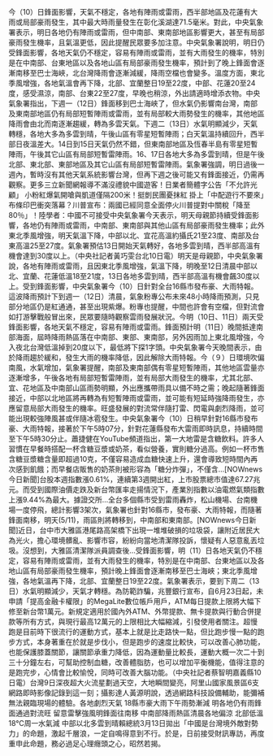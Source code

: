 今（10）日鋒面影響，天氣不穩定，各地有陣雨或雷雨，西半部地區及花蓮有大雨或局部豪雨發生，其中最大時雨量發生在彰化溪湖達71.5毫米。對此，中央氣象署表示，明日各地仍有陣雨或雷雨，但中南部、東南部地區影響更大，甚至有局部豪雨發生機率，且氣溫更低，因此提醒民眾要多加注意。中央氣象署說明，明日仍受鋒面影響，各地天氣仍不穩定，容易有陣雨或雷雨，並有大雨發生的機率，特別是在中南部、台東地區以及各地山區有局部豪雨發生機率，預計到了晚上鋒面會逐漸南移至巴士海峽，北台灣降雨會逐漸減緩，降雨空檔也會變多。溫度方面，東北季風增強，各地氣溫會再下降，北部、宜蘭整日19至22度，中部、花蓮20至24度，感受濕涼，南部、台東22至27度，早晚也稍涼，外出請適時增添衣物。中央氣象署指出，下週一（12日）鋒面移到巴士海峽了，但水氣仍影響南台灣，南部及東南部地區仍有局部短暫陣雨或雷雨，並有局部較大雨勢發生的機率，其他地區降雨會由北而南逐漸趨緩，轉為多雲天氣。下週二（13日）水氣明顯減少，天氣轉穩，各地大多為多雲到晴，午後山區有零星短暫陣雨；白天氣溫持續回升，西半部日夜溫差大。14日到15日天氣仍然不錯，但東南部地區及恆春半島有零星短暫陣雨，午後其它山區有局部短暫雷陣雨。16、17日各地大多為多雲到晴，但是午後北部、東北部、東部地區及其它山區有局部短暫雷陣雨。氣象署強調，明日過後一週內，暫時沒有其他天氣系統影響台灣，但再下週之後可能又有鋒面接近，仍需再觀察。更多三立新聞網報導不滿沒禮貌中國遊客！日業者簡體字公告「不允許光顧」 小粉紅爆氣開嗆與凱道僅隔200米！挺剴民團憂抹紅 掛上「中配遊行不要來」布條印巴衝突落幕？川普宣布：兩國已經同意全面停火川普提對中關稅「降至80％」！陸學者：中國不可接受中央氣象署今天表示，明天母親節持續受鋒面影響，各地仍有陣雨或雷雨，中南部、東南部與其他山區有局部豪雨發生機率；此外東北季風增強，明天氣溫下降，中部以北、宜花高溫約攝氏21至23度、南部及台東高溫25至27度。氣象署預估13日開始天氣轉好，各地多雲到晴，西半部高溫有機會達到30度以上。（中央社記者黃巧雯台北10日電）明天是母親節，中央氣象署說，各地有陣雨或雷雨，且因東北季風增強，氣溫下降，明晚至12日清晨中部以北、宜蘭、花蓮低溫18至21度，13日各地多雲到晴，西半部高溫有機會飆30度以上。受到鋒面影響，中央氣象署今（10）日針對全台16縣市發布豪、大雨特報。這波降雨預計下到週一（12日）清晨，氣象粉專公布未來48小時降雨預測，只見部分地區仍是紅通通，甚至出現紫爆。粉專也提醒，中間也許會有空檔，但對流會如打游擊戰般冒出來，民眾要隨時觀察雲雨發展狀況。今明（10日、11日）兩天受鋒面影響，各地天氣不穩定，容易有陣雨或雷雨。鋒面預計明（11日）晚間抵達南部海面，屆時降雨熱區落在中南部、東部、東南部，另外因雨加上東北風增強，今入夜北台灣低溫掉到20度以下，最低將下探1字頭。中央氣象署今天晚間表示，由於降雨趨於緩和，發生大雨的機率降低，因此解除大雨特報。今（９）日環境吹偏南風，水氣增加，氣象署提醒，南部及東南部偶有零星短暫陣雨，其他地區雲量亦逐漸增多，午後各地有局部短暫雷陣雨，並有局部大雨發生的機率，尤其北部、宜、花地區及中南部山區雨勢明顯，外出應攜帶雨具以備不時之需；晚起隨著鋒面接近，中部以北地區將再轉為有短暫陣雨或雷雨，並可能有短延時強降雨發生，亦應留意局部大雨發生的機率。旺盛發展的對流常伴隨打雷、閃電與劇烈降雨，並可能出現較強陣風甚或伴隨冰雹發生。中央氣象署今（10）日稍早針對16縣市發布豪、大雨特報，接著於下午5時07分，針對花蓮縣發布大雷雨即時訊息，持續時間至下午5時30分止。蕭捷健在YouTube頻道指出，第一大地雷是含糖飲料。許多人習慣在早餐時搭配一杯含糖豆漿或奶茶，看似營養，實則糖分過高。例如一杯市售含糖豆漿糖含量即超過10克，不僅容易造成血糖快速上升，還會導致短時間內再次感到飢餓；而早餐店販售的奶茶則被形容為「糖分炸彈」，不僅含...[NOWnews今日新聞]台股本週指數漲0.61%，連續第3週開出紅，上市股票總市值達67.27兆元。而受到國際油價走跌及新台幣匯率走揚情況下，產業別指數以油電燃氣類指數上漲9.44%為最大。據證交所...全台多個縣市受到雷雨轟炸，松山機場、台南機場一度停飛，總計影響3架次，氣象署也針對16縣市，發布豪、大雨特報，而隨著鋒面南移，明天(5/11)，雨區則將轉移到，中南部和東南部。[NOWnews今日新聞]近日，台中市大雅區港尾路高架橋下出現一堆堆破損的垃圾袋，讓附近居民大為光火，擔心環境髒亂、影響市容，紛紛向當地清潔隊投訴，懷疑有人惡意亂丟垃圾。沒想到，大雅區清潔隊派員調查後...受鋒面影響，明（11）日各地天氣仍不穩定，容易有陣雨或雷雨，並有大雨發生的機率，特別是在中南部、台東地區以及各地山區有局部豪雨發生機率，預計晚上鋒面會逐漸南移至巴士海峽；東北季風增強，各地氣溫再下降，北部、宜蘭整日19至22度。氣象署表示，要到下周二（13日）水氣明顯減少，天氣才轉穩。為防範詐騙，兆豐銀行宣布，自6月23日起，未申請「提高金融卡權限」的MegaLite數位帳戶用戶，ATM每日提款上限將大幅下修至新台幣1萬元。新規定適用於國內外ATM、外幣提款、無卡提款與行動合併提款等所有方式，與現行最高12萬元的上限相比大幅縮減，引發使用者關注。超慢跑是目前時下很流行的運動方式，基本上就是比走路快一點，但比跑步慢一點的跑步方式，本身著重在於就是步伐小，但是跑步的速度比較快，可以改善心肺功能，也能保護膝蓋關節，讓關節承重力降低，因為運動量比較長，運動大概一次二十到三十分鐘左右，可幫助控制血糖，改善體脂肪，也可以增加平衡機能，值得注意的是跑完步，心情會比較愉悅，同時可改善大腦功能。（中央社記者蔡智明嘉義縣10日電）台灣9日深夜超大火流星劃過天空，大地瞬間變亮，阿里山國家風景區6支網路即時影像記錄到這一刻；攝影達人黃源明說，透過網路科技設備輔助，能彌補無法親臨現場的體驗。各地劇烈天氣 18縣市豪大雨下午雨勢漸減 明各地仍有雨鋒面通過對流旺 留意雷擊強風明鋒面往南移 中南部降雨熱區清晨各地偏涼 北部低溫18℃周一水氣減 中部以北多雲到晴賴總統3月13日拋出「中國是台灣境外敵對勢力」的命題，激起千層浪，一定自鳴得意到不行。於是，日前接受財訊專訪，再度重申此命題，務必過足心理癮頭之心，昭然若揭。